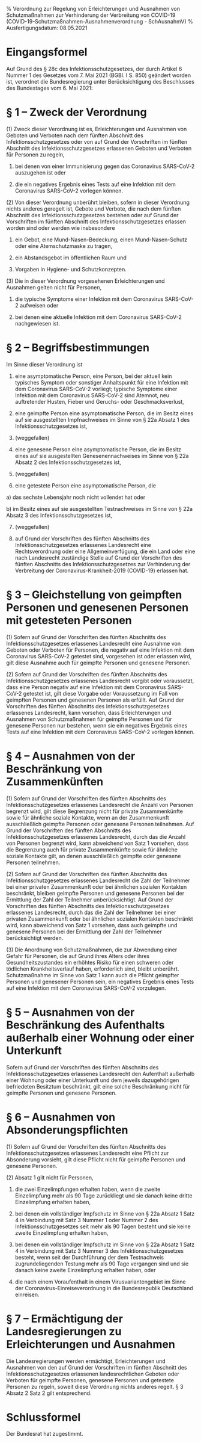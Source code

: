 % Verordnung zur Regelung von Erleichterungen und Ausnahmen von Schutzmaßnahmen zur Verhinderung der Verbreitung von COVID-19  (COVID-19-Schutzmaßnahmen-Ausnahmenverordnung - SchAusnahmV)
% Ausfertigungsdatum: 08.05.2021
 
# Eingangsformel

Auf Grund des § 28c des Infektionsschutzgesetzes, der durch Artikel 6 Nummer 1 des Gesetzes vom 7. Mai 2021 (BGBl. I S. 850) geändert worden ist, verordnet die Bundesregierung unter Berücksichtigung des Beschlusses des Bundestages vom 6. Mai 2021:

# § 1 – Zweck der Verordnung

(1) Zweck dieser Verordnung ist es, Erleichterungen und Ausnahmen von Geboten und Verboten nach dem fünften Abschnitt des Infektionsschutzgesetzes oder von auf Grund der Vorschriften im fünften Abschnitt des Infektionsschutzgesetzes erlassenen Geboten und Verboten für Personen zu regeln,

1. bei denen von einer Immunisierung gegen das Coronavirus SARS-CoV-2 auszugehen ist oder

2. die ein negatives Ergebnis eines Tests auf eine Infektion mit dem Coronavirus SARS-CoV-2 vorlegen können.

(2) Von dieser Verordnung unberührt bleiben, sofern in dieser Verordnung nichts anderes geregelt ist, Gebote und Verbote, die nach dem fünften Abschnitt des Infektionsschutzgesetzes bestehen oder auf Grund der Vorschriften im fünften Abschnitt des Infektionsschutzgesetzes erlassen worden sind oder werden wie insbesondere

1. ein Gebot, eine Mund-Nasen-Bedeckung, einen Mund-Nasen-Schutz oder eine Atemschutzmaske zu tragen,

2. ein Abstandsgebot im öffentlichen Raum und

3. Vorgaben in Hygiene- und Schutzkonzepten.

(3) Die in dieser Verordnung vorgesehenen Erleichterungen und Ausnahmen gelten nicht für Personen,

1. die typische Symptome einer Infektion mit dem Coronavirus SARS-CoV-2 aufweisen oder

2. bei denen eine aktuelle Infektion mit dem Coronavirus SARS-CoV-2 nachgewiesen ist.

# § 2 – Begriffsbestimmungen

Im Sinne dieser Verordnung ist

1. eine asymptomatische Person, eine Person, bei der aktuell kein typisches Symptom oder sonstiger Anhaltspunkt für eine Infektion mit dem Coronavirus SARS-CoV-2 vorliegt; typische Symptome einer Infektion mit dem Coronavirus SARS-CoV-2 sind Atemnot, neu auftretender Husten, Fieber und Geruchs- oder Geschmacksverlust,

2. eine geimpfte Person eine asymptomatische Person, die im Besitz eines auf sie ausgestellten Impfnachweises im Sinne von § 22a Absatz 1 des Infektionsschutzgesetzes ist,

3. (weggefallen)

4. eine genesene Person eine asymptomatische Person, die im Besitz eines auf sie ausgestellten Genesenennachweises im Sinne von § 22a Absatz 2 des Infektionsschutzgesetzes ist,

5. (weggefallen)

6. eine getestete Person eine asymptomatische Person, die

a) das sechste Lebensjahr noch nicht vollendet hat oder

b) im Besitz eines auf sie ausgestellten Testnachweises im Sinne von § 22a Absatz 3 des Infektionsschutzgesetzes ist,

7. (weggefallen)

8. auf Grund der Vorschriften des fünften Abschnitts des Infektionsschutzgesetzes erlassenes Landesrecht eine Rechtsverordnung oder eine Allgemeinverfügung, die ein Land oder eine nach Landesrecht zuständige Stelle auf Grund der Vorschriften des fünften Abschnitts des Infektionsschutzgesetzes zur Verhinderung der Verbreitung der Coronavirus-Krankheit-2019 (COVID-19) erlassen hat.

# § 3 – Gleichstellung von geimpften Personen und genesenen Personen mit getesteten Personen

(1) Sofern auf Grund der Vorschriften des fünften Abschnitts des Infektionsschutzgesetzes erlassenes Landesrecht eine Ausnahme von Geboten oder Verboten für Personen, die negativ auf eine Infektion mit dem Coronavirus SARS-CoV-2 getestet sind, vorgesehen ist oder erlassen wird, gilt diese Ausnahme auch für geimpfte Personen und genesene Personen.

(2) Sofern auf Grund der Vorschriften des fünften Abschnitts des Infektionsschutzgesetzes erlassenes Landesrecht vorgibt oder voraussetzt, dass eine Person negativ auf eine Infektion mit dem Coronavirus SARS-CoV-2 getestet ist, gilt diese Vorgabe oder Voraussetzung im Fall von geimpften Personen und genesenen Personen als erfüllt. Auf Grund der Vorschriften des fünften Abschnitts des Infektionsschutzgesetzes erlassenes Landesrecht, kann vorsehen, dass Erleichterungen und Ausnahmen von Schutzmaßnahmen für geimpfte Personen und für genesene Personen nur bestehen, wenn sie ein negatives Ergebnis eines Tests auf eine Infektion mit dem Coronavirus SARS-CoV-2 vorlegen können.

# § 4 – Ausnahmen von der Beschränkung von Zusammenkünften

(1) Sofern auf Grund der Vorschriften des fünften Abschnitts des Infektionsschutzgesetzes erlassenes Landesrecht die Anzahl von Personen begrenzt wird, gilt diese Begrenzung nicht für private Zusammenkünfte sowie für ähnliche soziale Kontakte, wenn an der Zusammenkunft ausschließlich geimpfte Personen oder genesene Personen teilnehmen. Auf Grund der Vorschriften des fünften Abschnitts des Infektionsschutzgesetzes erlassenes Landesrecht, durch das die Anzahl von Personen begrenzt wird, kann abweichend von Satz 1 vorsehen, dass die Begrenzung auch für private Zusammenkünfte sowie für ähnliche soziale Kontakte gilt, an denen ausschließlich geimpfte oder genesene Personen teilnehmen.

(2) Sofern auf Grund der Vorschriften des fünften Abschnitts des Infektionsschutzgesetzes erlassenes Landesrecht die Zahl der Teilnehmer bei einer privaten Zusammenkunft oder bei ähnlichen sozialen Kontakten beschränkt, bleiben geimpfte Personen und genesene Personen bei der Ermittlung der Zahl der Teilnehmer unberücksichtigt. Auf Grund der Vorschriften des fünften Abschnitts des Infektionsschutzgesetzes erlassenes Landesrecht, durch das die Zahl der Teilnehmer bei einer privaten Zusammenkunft oder bei ähnlichen sozialen Kontakten beschränkt wird, kann abweichend von Satz 1 vorsehen, dass auch geimpfte und genesene Personen bei der Ermittlung der Zahl der Teilnehmer berücksichtigt werden.

(3) Die Anordnung von Schutzmaßnahmen, die zur Abwendung einer Gefahr für Personen, die auf Grund ihres Alters oder ihres Gesundheitszustandes ein erhöhtes Risiko für einen schweren oder tödlichen Krankheitsverlauf haben, erforderlich sind, bleibt unberührt. Schutzmaßnahme im Sinne von Satz 1 kann auch die Pflicht geimpfter Personen und genesener Personen sein, ein negatives Ergebnis eines Tests auf eine Infektion mit dem Coronavirus SARS-CoV-2 vorzulegen.

# § 5 – Ausnahmen von der Beschränkung des Aufenthalts außerhalb einer Wohnung oder einer Unterkunft

Sofern auf Grund der Vorschriften des fünften Abschnitts des Infektionsschutzgesetzes erlassenes Landesrecht den Aufenthalt außerhalb einer Wohnung oder einer Unterkunft und dem jeweils dazugehörigen befriedeten Besitztum beschränkt, gilt eine solche Beschränkung nicht für geimpfte Personen und genesene Personen.

# § 6 – Ausnahmen von Absonderungspflichten

(1) Sofern auf Grund der Vorschriften des fünften Abschnitts des Infektionsschutzgesetzes erlassenes Landesrecht eine Pflicht zur Absonderung vorsieht, gilt diese Pflicht nicht für geimpfte Personen und genesene Personen.

(2) Absatz 1 gilt nicht für Personen,

1. die zwei Einzelimpfungen erhalten haben, wenn die zweite Einzelimpfung mehr als 90 Tage zurückliegt und sie danach keine dritte Einzelimpfung erhalten haben,

2. bei denen ein vollständiger Impfschutz im Sinne von § 22a Absatz 1 Satz 4 in Verbindung mit Satz 3 Nummer 1 oder Nummer 2 des Infektionsschutzgesetzes seit mehr als 90 Tagen besteht und sie keine zweite Einzelimpfung erhalten haben,

3. bei denen ein vollständiger Impfschutz im Sinne von § 22a Absatz 1 Satz 4 in Verbindung mit Satz 3 Nummer 3 des Infektionsschutzgesetzes besteht, wenn seit der Durchführung der dem Testnachweis zugrundeliegenden Testung mehr als 90 Tage vergangen sind und sie danach keine zweite Einzelimpfung erhalten haben, oder

4. die nach einem Voraufenthalt in einem Virusvariantengebiet im Sinne der Coronavirus-Einreiseverordnung in die Bundesrepublik Deutschland einreisen.

# § 7 – Ermächtigung der Landesregierungen zu Erleichterungen und Ausnahmen

Die Landesregierungen werden ermächtigt, Erleichterungen und Ausnahmen von den auf Grund der Vorschriften im fünften Abschnitt des Infektionsschutzgesetzes erlassenen landesrechtlichen Geboten oder Verboten für geimpfte Personen, genesene Personen und getestete Personen zu regeln, soweit diese Verordnung nichts anderes regelt. § 3 Absatz 2 Satz 2 gilt entsprechend.

# Schlussformel

Der Bundesrat hat zugestimmt.
